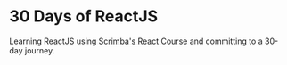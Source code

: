 # 30 Days of ReactJS

Learning ReactJS using [Scrimba's React Course](https://v2.scrimba.com/learn-react-c0e/) and committing to a 30-day journey.
